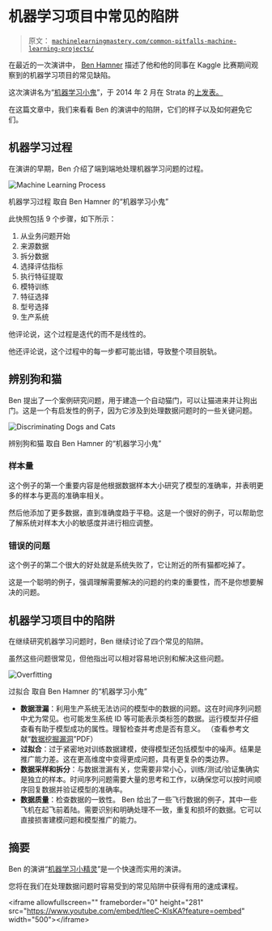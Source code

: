 # 机器学习项目中常见的陷阱

> 原文： [`machinelearningmastery.com/common-pitfalls-machine-learning-projects/`](https://machinelearningmastery.com/common-pitfalls-machine-learning-projects/)

在最近的一次演讲中， [Ben Hamner](https://www.linkedin.com/pub/ben-hamner/12/597/987) 描述了他和他的同事在 Kaggle 比赛期间观察到的机器学习项目的常见缺陷。

这次演讲名为“[机器学习小鬼](https://www.youtube.com/watch?v=tleeC-KlsKA)”，于 2014 年 2 月在 Strata 的[上发表。](http://strataconf.com/strata2014/public/schedule/detail/32168)

在这篇文章中，我们来看看 Ben 的演讲中的陷阱，它们的样子以及如何避免它们。

## 机器学习过程

在演讲的早期，Ben 介绍了端到端地处理机器学习问题的过程。

![Machine Learning Process](https://3qeqpr26caki16dnhd19sv6by6v-wpengine.netdna-ssl.com/wp-content/uploads/2014/12/Machine-Learning-Process.png)

机器学习过程
取自 Ben Hamner 的“机器学习小鬼”

此快照包括 9 个步骤，如下所示：

1.  从业务问题开始
2.  来源数据
3.  拆分数据
4.  选择评估指标
5.  执行特征提取
6.  模特训练
7.  特征选择
8.  型号选择
9.  生产系统

他评论说，这个过程是迭代的而不是线性的。

他还评论说，这个过程中的每一步都可能出错，导致整个项目脱轨。

## 辨别狗和猫

Ben 提出了一个案例研究问题，用于建造一个自动猫门，可以让猫进来并让狗出门。这是一个有启发性的例子，因为它涉及到处理数据问题时的一些关键问题。

![Discriminating Dogs and Cats](https://3qeqpr26caki16dnhd19sv6by6v-wpengine.netdna-ssl.com/wp-content/uploads/2014/12/Discriminating-Dogs-and-Cats.png)

辨别狗和猫
取自 Ben Hamner 的“机器学习小鬼”

### 样本量

这个例子的第一个重要内容是他根据数据样本大小研究了模型的准确率，并表明更多的样本与更高的准确率相关。

然后他添加了更多数据，直到准确度趋于平稳。这是一个很好的例子，可以帮助您了解系统对样本大小的敏感度并进行相应调整。

### 错误的问题

这个例子的第二个很大的好处就是系统失败了，它让附近的所有猫都吃掉了。

这是一个聪明的例子，强调理解需要解决的问题的约束的重要性，而不是你想要解决的问题。

## 机器学习项目中的陷阱

在继续研究机器学习问题时，Ben 继续讨论了四个常见的陷阱。

虽然这些问题很常见，但他指出可以相对容易地识别和解决这些问题。

![Overfitting](https://3qeqpr26caki16dnhd19sv6by6v-wpengine.netdna-ssl.com/wp-content/uploads/2014/12/Overfitting.png)

过拟合
取自 Ben Hamner 的“机器学习小鬼”

*   **数据泄漏**：利用生产系统无法访问的模型中的数据的问题。这在时间序列问题中尤为常见。也可能发生系统 ID 等可能表示类标签的数据。运行模型并仔细查看有助于模型成功的属性。理智检查并考虑是否有意义。 （查看参考文献“[数据挖掘漏洞](http://dstillery.com/wp-content/uploads/2014/05/Leakage-in-Data-Mining-Formulation-Detection-and-Avoidance.pdf)”PDF）
*   **过拟合**：过于紧密地对训练数据建模，使得模型还包括模型中的噪声。结果是推广能力差。这在更高维度中变得更成问题，具有更复杂的类边界。
*   **数据采样和拆分**：与数据泄漏有关，您需要非常小心，训练/测试/验证集确实是独立的样本。时间序列问题需要大量的思考和工作，以确保您可以按时间顺序回复数据并验证模型的准确率。
*   **数据质量**：检查数据的一致性。 Ben 给出了一些飞行数据的例子，其中一些飞机在起飞前着陆。需要识别和明确处理不一致，重复和损坏的数据。它可以直接损害建模问题和模型推广的能力。

## 摘要

Ben 的演讲“[机器学习小精灵](https://www.youtube.com/watch?v=tleeC-KlsKA)”是一个快速而实用的演讲。

您将在我们在处理数据问题时容易受到的常见陷阱中获得有用的速成课程。

&lt;iframe allowfullscreen="" frameborder="0" height="281" src="https://www.youtube.com/embed/tleeC-KlsKA?feature=oembed" width="500"&gt;&lt;/iframe&gt;